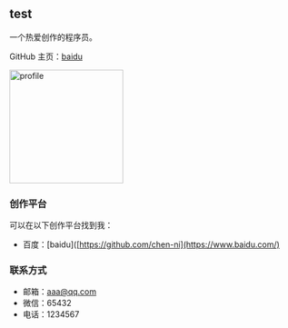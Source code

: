 ## test

一个热爱创作的程序员。

GitHub 主页：[baidu ]([https://github.com/chen-ni](https://www.baidu.com/))

<img width="200" alt="profile" src="https://user-images.githubusercontent.com/55866498/210972171-95c9ff09-e8ae-4f64-bc7d-7eb85b4640c3.jpg">

### 创作平台

可以在以下创作平台找到我：

- 百度：[baidu]([https://github.com/chen-ni](https://www.baidu.com/)

### 联系方式

- 邮箱：aaa@qq.com
- 微信：65432
- 电话：1234567

